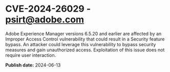 # CVE-2024-26029 - psirt@adobe.com

Adobe Experience Manager versions 6.5.20 and earlier are affected by an Improper Access Control vulnerability that could result in a Security feature bypass. An attacker could leverage this vulnerability to bypass security measures and gain unauthorized access. Exploitation of this issue does not require user interaction.

**Publish date:** 2024-06-13
